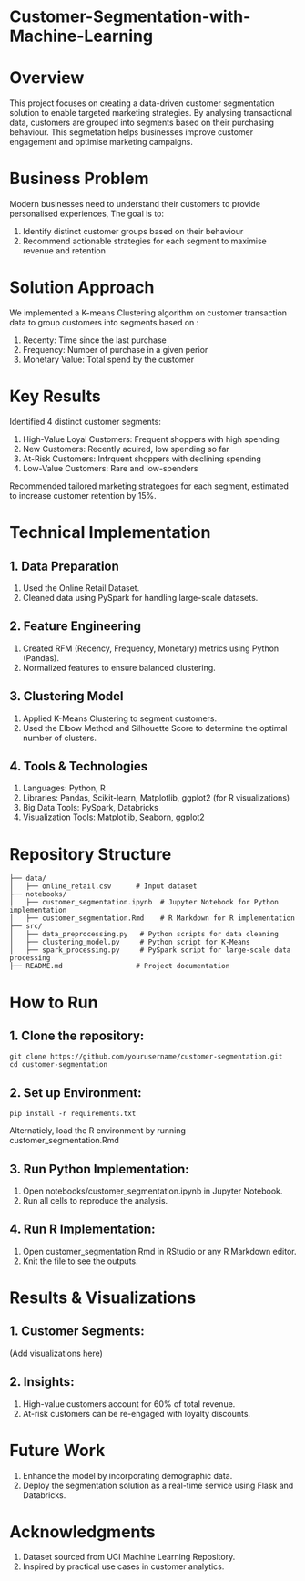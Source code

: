 # Customer-Segmentation-with-Machine-Learning

# Overview

This project focuses on creating a data-driven customer segmentation solution to enable targeted marketing strategies. By analysing transactional data, customers are grouped into segments based on their purchasing behaviour. This segmetation helps businesses improve customer engagement and optimise marketing campaigns. 

# Business Problem
Modern businesses need to understand  their customers to provide personalised experiences, The goal is to:
1. Identify distinct customer groups based on their behaviour
2. Recommend actionable strategies for each segment to maximise revenue and retention

# Solution Approach 
We implemented a K-means Clustering algorithm on customer transaction data to group customers into segments based on : 
1. Recenty: Time since the last purchase
2. Frequency: Number of purchase in a given perior
3. Monetary Value: Total spend by the customer

# Key Results
Identified 4 distinct customer segments:
1. High-Value Loyal Customers: Frequent shoppers with high spending
2. New Customers: Recently acuired, low spending so far
3. At-Risk Customers: Infrquent shoppers with declining spending
4. Low-Value Customers: Rare and low-spenders

Recommended tailored marketing strategoes for each segment, estimated to increase customer retention by 15%. 

# Technical Implementation
## 1. Data Preparation
1. Used the Online Retail Dataset.
2. Cleaned data using PySpark for handling large-scale datasets.

## 2. Feature Engineering
1. Created RFM (Recency, Frequency, Monetary) metrics using Python (Pandas).
2. Normalized features to ensure balanced clustering.


## 3. Clustering Model
1. Applied K-Means Clustering to segment customers.
2. Used the Elbow Method and Silhouette Score to determine the optimal number of clusters.


## 4. Tools & Technologies
1. Languages: Python, R
2. Libraries: Pandas, Scikit-learn, Matplotlib, ggplot2 (for R visualizations)
3. Big Data Tools: PySpark, Databricks
4. Visualization Tools: Matplotlib, Seaborn, ggplot2


# Repository Structure

```
├── data/
│   ├── online_retail.csv      # Input dataset
├── notebooks/
│   ├── customer_segmentation.ipynb  # Jupyter Notebook for Python implementation
│   ├── customer_segmentation.Rmd    # R Markdown for R implementation
├── src/
│   ├── data_preprocessing.py   # Python scripts for data cleaning
│   ├── clustering_model.py     # Python script for K-Means
│   ├── spark_processing.py     # PySpark script for large-scale data processing
├── README.md                  # Project documentation
```

# How to Run
## 1. Clone the repository:
   ```
git clone https://github.com/yourusername/customer-segmentation.git
cd customer-segmentation
```
## 2. Set up Environment:

```
pip install -r requirements.txt
```
Alternatiely, load the R environment by running customer_segmentation.Rmd

## 3. Run Python Implementation:
1. Open notebooks/customer_segmentation.ipynb in Jupyter Notebook.
2. Run all cells to reproduce the analysis.

## 4. Run R Implementation:
1. Open customer_segmentation.Rmd in RStudio or any R Markdown editor.
2. Knit the file to see the outputs.

# Results & Visualizations
## 1. Customer Segments:

(Add visualizations here)

## 2. Insights:
1. High-value customers account for 60% of total revenue.
2. At-risk customers can be re-engaged with loyalty discounts.

# Future Work
1. Enhance the model by incorporating demographic data.
2. Deploy the segmentation solution as a real-time service using Flask and Databricks.


# Acknowledgments
1. Dataset sourced from UCI Machine Learning Repository.
2. Inspired by practical use cases in customer analytics.


